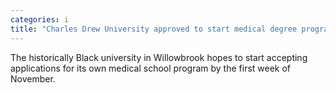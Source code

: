 ```yaml
---
categories: i
title: "Charles Drew University approved to start medical degree program"
---
```

The historically Black university in Willowbrook hopes to start accepting applications for its own medical school program by the first week of November.